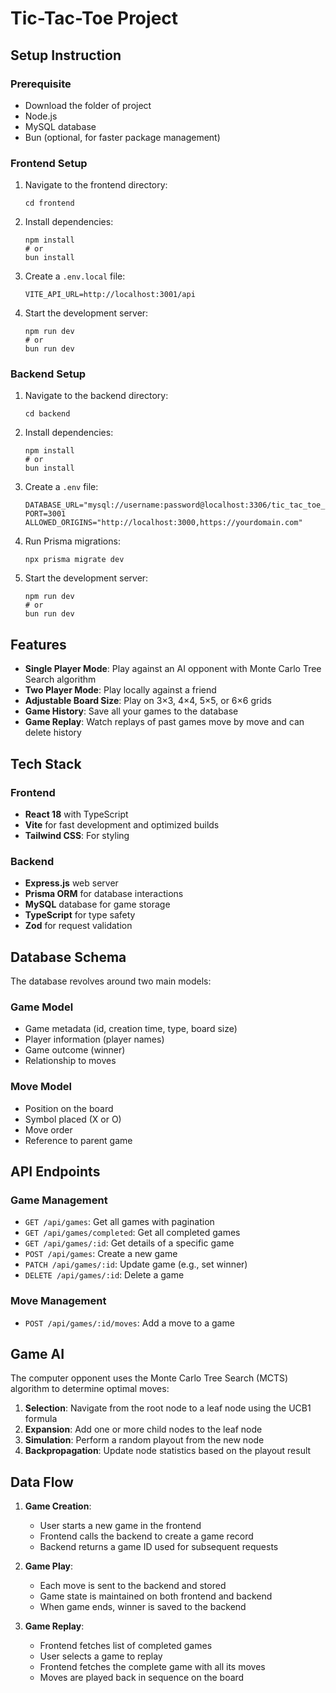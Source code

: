 # Tic-Tac-Toe Project

## Setup Instruction

### Prerequisite
- Download the folder of project 
- Node.js
- MySQL database
- Bun (optional, for faster package management)

### Frontend Setup
1. Navigate to the frontend directory:
   ```
   cd frontend
   ```
2. Install dependencies:
   ```
   npm install
   # or
   bun install
   ```
3. Create a `.env.local` file:
   ```
   VITE_API_URL=http://localhost:3001/api
   ```
4. Start the development server:
   ```
   npm run dev
   # or
   bun run dev
   ```

### Backend Setup
1. Navigate to the backend directory:
   ```
   cd backend
   ```
2. Install dependencies:
   ```
   npm install
   # or
   bun install
   ```
3. Create a `.env` file:
   ```
   DATABASE_URL="mysql://username:password@localhost:3306/tic_tac_toe_db"
   PORT=3001
   ALLOWED_ORIGINS="http://localhost:3000,https://yourdomain.com"
   ```
4. Run Prisma migrations:
   ```
   npx prisma migrate dev
   ```
5. Start the development server:
   ```
   npm run dev
   # or
   bun run dev
   ```

## Features

- **Single Player Mode**: Play against an AI opponent with Monte Carlo Tree Search algorithm
- **Two Player Mode**: Play locally against a friend
- **Adjustable Board Size**: Play on 3×3, 4×4, 5×5, or 6×6 grids
- **Game History**: Save all your games to the database
- **Game Replay**: Watch replays of past games move by move and can delete history

## Tech Stack

### Frontend
- **React 18** with TypeScript
- **Vite** for fast development and optimized builds
- **Tailwind CSS**: For styling

### Backend
- **Express.js** web server
- **Prisma ORM** for database interactions
- **MySQL** database for game storage
- **TypeScript** for type safety
- **Zod** for request validation

## Database Schema

The database revolves around two main models:

### Game Model
- Game metadata (id, creation time, type, board size)
- Player information (player names)
- Game outcome (winner)
- Relationship to moves

### Move Model
- Position on the board
- Symbol placed (X or O)
- Move order
- Reference to parent game

## API Endpoints

### Game Management
- `GET /api/games`: Get all games with pagination
- `GET /api/games/completed`: Get all completed games
- `GET /api/games/:id`: Get details of a specific game
- `POST /api/games`: Create a new game
- `PATCH /api/games/:id`: Update game (e.g., set winner)
- `DELETE /api/games/:id`: Delete a game

### Move Management
- `POST /api/games/:id/moves`: Add a move to a game

## Game AI

The computer opponent uses the Monte Carlo Tree Search (MCTS) algorithm to determine optimal moves:

1. **Selection**: Navigate from the root node to a leaf node using the UCB1 formula
2. **Expansion**: Add one or more child nodes to the leaf node
3. **Simulation**: Perform a random playout from the new node
4. **Backpropagation**: Update node statistics based on the playout result


## Data Flow

1. **Game Creation**:
   - User starts a new game in the frontend
   - Frontend calls the backend to create a game record
   - Backend returns a game ID used for subsequent requests

2. **Game Play**:
   - Each move is sent to the backend and stored
   - Game state is maintained on both frontend and backend
   - When game ends, winner is saved to the backend

3. **Game Replay**:
   - Frontend fetches list of completed games
   - User selects a game to replay
   - Frontend fetches the complete game with all its moves
   - Moves are played back in sequence on the board


